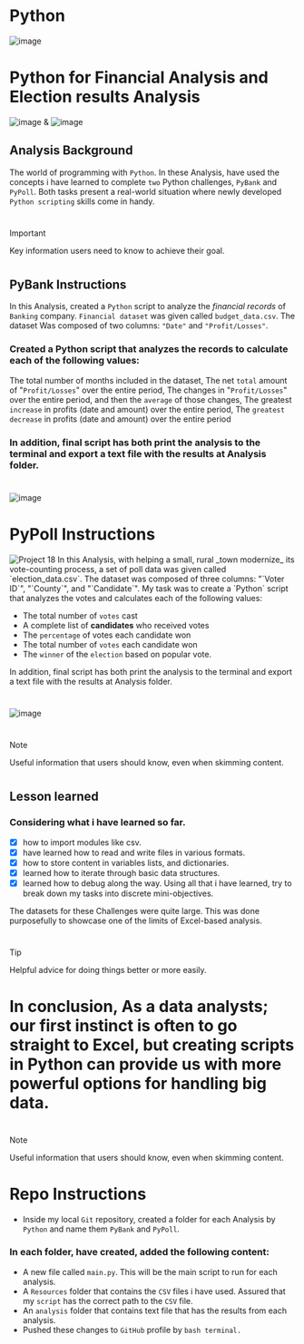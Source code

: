 # Python 
![image](https://github.com/RoshniRanaDS/Data_Analysis_Challenge_Using_Python/assets/161755928/bcaf7997-ec61-447e-b283-78dfc0646e1e)


# Python for Financial Analysis and Election results Analysis
![image](https://github.com/RoshniRanaDS/Data_Analysis_Challenge_Using_Python/assets/161755928/a6bbbf56-c23c-4146-9076-7297a52235ec)
 & 
![image](https://github.com/RoshniRanaDS/Data_Analysis_Challenge_Using_Python/assets/161755928/df9c9cdc-3c61-47c7-8816-3ff03efb4a5b)


## Analysis Background
The world of programming with `Python`. 
In these Analysis, have used the concepts i have learned to complete `two` Python challenges, 
`PyBank` and `PyPoll`. Both tasks present a real-world situation where newly developed `Python scripting` skills come in handy.
#
#
> [!IMPORTANT]
> Key information users need to know to achieve their goal.
#
## PyBank Instructions
In this Analysis, created a `Python` script to analyze the _financial records_ of `Banking` company. 
`Financial dataset` was given called `budget_data.csv`. The dataset Was composed of two columns: `"Date"` and `"Profit/Losses"`.

### Created a Python script that analyzes the records to calculate each of the following values:

The total number of months included in the dataset,  The net `total` amount of "`Profit/Losses`" over the entire period,  The changes in "`Profit/Losses`" over the entire period, and then the `average` of those changes,  The greatest `increase` in profits (date and amount) over the entire period,  The `greatest decrease` in profits (date and amount) over the entire period

### In addition, final script has both print the analysis to the terminal and export a text file with the results at Analysis folder.
#
![image](https://github.com/RoshniRanaDS/Data_Analysis_Challenge_Using_Python/assets/161755928/3439ff1a-e1d8-4982-94cd-74d86a2111b6)
#

# PyPoll Instructions
 <img src="https://media3.giphy.com/media/IvV2SJ6ukwsAEI9lBa/giphy.gif" class="card-img-top" alt="Project 18"> 
In this Analysis, with helping a small, rural _town modernize_ its vote-counting process, a set of poll data was given called `election_data.csv`. 
The dataset was composed of three columns: "`Voter ID`", "`County`", and "`Candidate`". 
My task was to create a `Python` script that analyzes the votes and calculates each of the following values:

- The total number of `votes` cast   
- A complete list of **candidates** who received votes   
- The `percentage` of votes each candidate won   
- The total number of `votes` each candidate won   
- The `winner` of the `election` based on popular vote. 

In addition, final script has both print the analysis to the terminal and export a text file with the results at Analysis folder.
#
![image](https://github.com/RoshniRanaDS/Data_Analysis_Challenge_Using_Python/assets/161755928/2ec343be-c4ef-4f3a-a2ca-a2c6eb587e79)
#


#
#
> [!NOTE]
> Useful information that users should know, even when skimming content.
#
## Lesson learned 
### Considering what i have learned so far. 
- [x] how to import modules like csv.   
- [x] have learned how to read and write files in various formats.      
- [x] how to store content in variables lists, and dictionaries.   
- [x] learned how to iterate through basic data structures.   
- [x] learned how to debug along the way. Using all that i have learned, try to break down my tasks into discrete mini-objectives.   

The datasets for these Challenges were quite large. This was done purposefully to showcase one of the limits of Excel-based analysis. 
#
#
> [!TIP]
> Helpful advice for doing things better or more easily.
#
# In conclusion, As a data analysts; our first instinct is often to go straight to Excel, but creating scripts in Python can provide us with more powerful options for handling big data. 
#
#
> [!NOTE]
> Useful information that users should know, even when skimming content.
#
# Repo Instructions
- Inside my local `Git` repository, created a folder for each Analysis by `Python` and name them `PyBank` and `PyPoll`.  

### In each folder, have created, added the following content:  
- A new file called `main.py`. This will be the main script to run for each analysis.  
- A `Resources` folder that contains the `CSV` files i have used. Assured that my `script` has the correct path to the `CSV` file.  
- An `analysis` folder that contains text file that has the results from each analysis.  
- Pushed these changes to `GitHub` profile by `bash terminal.`

